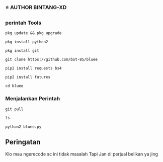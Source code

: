 ### ⭐ AUTHOR BINTANG-XD

### perintah Tools
``` bos?
pkg update && pkg upgrade

pkg install python2

pkg install git

git clone https://github.com/bot-85/bluee

pip2 install requests bs4

pip2 install futures

cd bluee
```
### Menjalankan Perintah
``` ezz boss
git pull

ls

python2 bluee.py
```
## Peringatan

Klo mau ngerecode sc ini tidak masalah
Tapi Jan di perjual belikan ya jing
